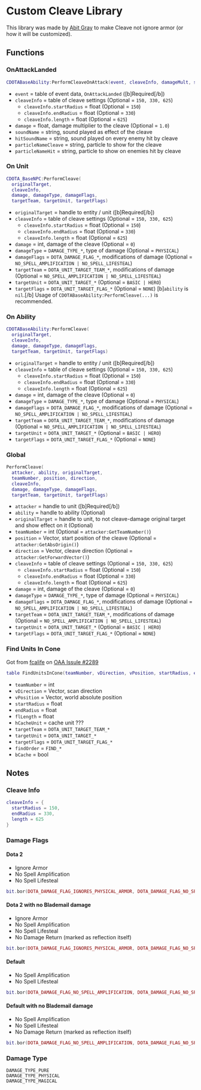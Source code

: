# Custom Cleave Library

This library was made by [Abit Gray](https://github.com/AbitTheGray/) to make Cleave not ignore armor (or how it will be customized).

## Functions

### OnAttackLanded
```lua
CDOTABaseAbility:PerformCleaveOnAttack(event, cleaveInfo, damageMult, soundName, hitSoundName, particleNameCleave, particleNameHit)
```
- `event` = table of event data, `OnAttackLanded` ([b]Required[/b])
- `cleaveInfo` = table of cleave settings (Optional = `150, 330, 625`)
  - `cleaveInfo.startRadius` = float (Optional = `150`)
  - `cleaveInfo.endRadius` = float (Optional = `330`)
  - `cleaveInfo.length` = float (Optional = `625`)
- `damage` = float, damage multiplier to the cleave (Optional = `1.0`)
- `soundName` = string, sound played as effect of the cleave
- `hitSoundName` = string, sound played on every enemy hit by cleave
- `particleNameCleave` = string, particle to show for the cleave
- `particleNameHit` = string, particle to show on enemies hit by cleave

### On Unit
```lua
CDOTA_BaseNPC:PerformCleave(
  originalTarget,
  cleaveInfo,
  damage, damageType, damageFlags,
  targetTeam, targetUnit, targetFlags)
```
- `originalTarget` = handle to entity / unit ([b]Required[/b])
- `cleaveInfo` = table of cleave settings (Optional = `150, 330, 625`)
  - `cleaveInfo.startRadius` = float (Optional = `150`)
  - `cleaveInfo.endRadius` = float (Optional = `330`)
  - `cleaveInfo.length` = float (Optional = `625`)
- `damage` = int, damage of the cleave (Optional = `0`)
- `damageType` = `DAMAGE_TYPE_*`, type of damage (Optional = `PHYSICAL`)
- `damageFlags` = `DOTA_DAMAGE_FLAG_*`, modifications of damage (Optional = `NO_SPELL_AMPLIFICATION | NO_SPELL_LIFESTEAL`)
- `targetTeam` = `DOTA_UNIT_TARGET_TEAM_*`, modifications of damage (Optional = `NO_SPELL_AMPLIFICATION | NO_SPELL_LIFESTEAL`)
- `targetUnit` = `DOTA_UNIT_TARGET_*` (Optional = `BASIC | HERO`)
- `targetFlags` = `DOTA_UNIT_TARGET_FLAG_*` (Optional = `NONE`)
[b]`ability` is `nil`.[/b] Usage of `CDOTABaseAbility:PerformCleave(...)` is recommended.

### On Ability
```lua
CDOTABaseAbility:PerformCleave(
  originalTarget,
  cleaveInfo,
  damage, damageType, damageFlags,
  targetTeam, targetUnit, targetFlags)
```
- `originalTarget` = handle to entity / unit ([b]Required[/b])
- `cleaveInfo` = table of cleave settings (Optional = `150, 330, 625`)
  - `cleaveInfo.startRadius` = float (Optional = `150`)
  - `cleaveInfo.endRadius` = float (Optional = `330`)
  - `cleaveInfo.length` = float (Optional = `625`)
- `damage` = int, damage of the cleave (Optional = `0`)
- `damageType` = `DAMAGE_TYPE_*`, type of damage (Optional = `PHYSICAL`)
- `damageFlags` = `DOTA_DAMAGE_FLAG_*`, modifications of damage (Optional = `NO_SPELL_AMPLIFICATION | NO_SPELL_LIFESTEAL`)
- `targetTeam` = `DOTA_UNIT_TARGET_TEAM_*`, modifications of damage (Optional = `NO_SPELL_AMPLIFICATION | NO_SPELL_LIFESTEAL`)
- `targetUnit` = `DOTA_UNIT_TARGET_*` (Optional = `BASIC | HERO`)
- `targetFlags` = `DOTA_UNIT_TARGET_FLAG_*` (Optional = `NONE`)

### Global
```lua
PerformCleave(
  attacker, ability, originalTarget,
  teamNumber, position, direction,
  cleaveInfo,
  damage, damageType, damageFlags,
  targetTeam, targetUnit, targetFlags)
```
- `attacker` = handle to unit ([b]Required[/b])
- `ability` = handle to ability (Optional)
- `originalTarget` = handle to unit, to not cleave-damage original target and show effect on it (Optional)
- `teamNumber` = int (Optional = `attacker:GetTeamNumber()`)
- `position` = Vector, start position of the cleave (Optional = `attacker:GetAbsOrigin()`)
- `direction` = Vector, cleave direction (Optional = `attacker:GetForwardVector()`)
- `cleaveInfo` = table of cleave settings (Optional = `150, 330, 625`)
  - `cleaveInfo.startRadius` = float (Optional = `150`)
  - `cleaveInfo.endRadius` = float (Optional = `330`)
  - `cleaveInfo.length` = float (Optional = `625`)
- `damage` = int, damage of the cleave (Optional = `0`)
- `damageType` = `DAMAGE_TYPE_*`, type of damage (Optional = `PHYSICAL`)
- `damageFlags` = `DOTA_DAMAGE_FLAG_*`, modifications of damage (Optional = `NO_SPELL_AMPLIFICATION | NO_SPELL_LIFESTEAL`)
- `targetTeam` = `DOTA_UNIT_TARGET_TEAM_*`, modifications of damage (Optional = `NO_SPELL_AMPLIFICATION | NO_SPELL_LIFESTEAL`)
- `targetUnit` = `DOTA_UNIT_TARGET_*` (Optional = `BASIC | HERO`)
- `targetFlags` = `DOTA_UNIT_TARGET_FLAG_*` (Optional = `NONE`)

### Find Units In Cone
Got from [fcalife](https://github.com/fcalife) on [OAA Issule #2289](https://github.com/OpenAngelArena/oaa/issues/2289)

```lua
table FindUnitsInCone(teamNumber, vDirection, vPosition, startRadius, endRadius, flLength, hCacheUnit, targetTeam, targetUnit, targetFlags, findOrder, bCache)
```
- `teamNumber` = int
- `vDirection` = Vector, scan direction
- `vPosition` = Vector, world absolute position
- `startRadius` = float
- `endRadius` = float
- `flLength` = float
- `hCacheUnit` = cache unit ???
- `targetTeam` = `DOTA_UNIT_TARGET_TEAM_*`
- `targetUnit` = `DOTA_UNIT_TARGET_*`
- `targetFlags` = `DOTA_UNIT_TARGET_FLAG_*`
- `findOrder` = `FIND_*`
- `bCache` = bool


## Notes

### Cleave Info

```lua
cleaveInfo = {
  startRadius = 150,
  endRadius = 330,
  length = 625
}
```

### Damage Flags

#### Dota 2
- Ignore Armor
- No Spell Amplification
- No Spell Lifesteal
```lua
bit.bor(DOTA_DAMAGE_FLAG_IGNORES_PHYSICAL_ARMOR, DOTA_DAMAGE_FLAG_NO_SPELL_AMPLIFICATION, DOTA_DAMAGE_FLAG_NO_SPELL_LIFESTEAL)
```

#### Dota 2 with no Blademail damage
- Ignore Armor
- No Spell Amplification
- No Spell Lifesteal
- No Damage Return (marked as reflection itself)
```lua
bit.bor(DOTA_DAMAGE_FLAG_IGNORES_PHYSICAL_ARMOR, DOTA_DAMAGE_FLAG_NO_SPELL_AMPLIFICATION, DOTA_DAMAGE_FLAG_NO_SPELL_LIFESTEAL, DOTA_DAMAGE_FLAG_REFLECTION)
```

#### Default
- No Spell Amplification
- No Spell Lifesteal
```lua
bit.bor(DOTA_DAMAGE_FLAG_NO_SPELL_AMPLIFICATION, DOTA_DAMAGE_FLAG_NO_SPELL_LIFESTEAL)
```

#### Default with no Blademail damage
- No Spell Amplification
- No Spell Lifesteal
- No Damage Return (marked as reflection itself)
```lua
bit.bor(DOTA_DAMAGE_FLAG_NO_SPELL_AMPLIFICATION, DOTA_DAMAGE_FLAG_NO_SPELL_LIFESTEAL, DOTA_DAMAGE_FLAG_REFLECTION)
```

### Damage Type

```
DAMAGE_TYPE_PURE
DAMAGE_TYPE_PHYSICAL
DAMAGE_TYPE_MAGICAL
```

